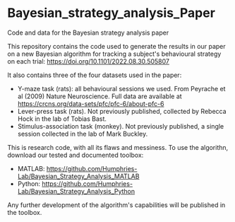 # Bayesian_strategy_analysis_Paper
Code and data for the Bayesian strategy analysis paper

This repository contains the code used to generate the results in our paper on a new Bayesian algorithm for tracking a subject's behavioural strategy on each trial: https://doi.org/10.1101/2022.08.30.505807

It also contains three of the four datasets used in the paper: 
* Y-maze task (rats): all behavioural sessions we used. From Peyrache et al (2009) Nature Neuroscience. Full data are available at https://crcns.org/data-sets/pfc/pfc-6/about-pfc-6
* Lever-press task (rats). Not previously published, collected by Rebecca Hock in the lab of Tobias Bast.
* Stimulus-association task (monkey). Not previously published, a single session collected in the lab of Mark Buckley.


This is research code, with all its flaws and messiness. To use the algorithn, download our tested and documented toolbox:
* MATLAB: https://github.com/Humphries-Lab/Bayesian_Strategy_Analysis_MATLAB
* Python: https://github.com/Humphries-Lab/Bayesian_Strategy_Analysis_Python

Any further development of the algorithm's capabilities will be published in the toolbox.
